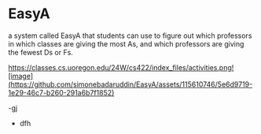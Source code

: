 # EasyA
a system called EasyA that students can use to figure out which professors in which classes are giving the most As, and which professors are giving the fewest Ds or Fs.

https://classes.cs.uoregon.edu/24W/cs422/index_files/activities.png![image](https://github.com/simonebadaruddin/EasyA/assets/115610746/5e6d9719-1e29-46c7-b260-291a6b7f1852)

-gj
  - dfh
